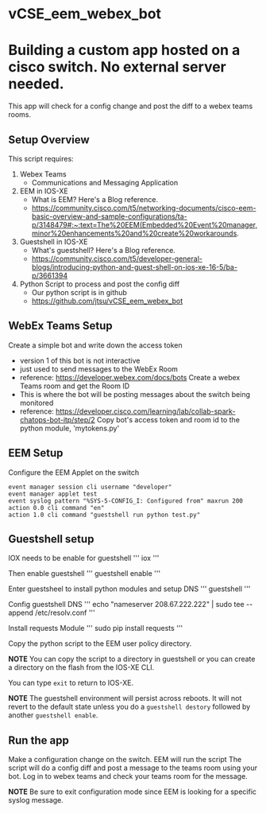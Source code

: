 # vCSE_eem_webex_bot

# Building a custom app hosted on a cisco switch.  No external server needed.
This app will check for a config change and post the diff to a webex teams rooms.

## Setup Overview
This script requires:
  1.  Webex Teams
      - Communications and Messaging Application
  2.  EEM in IOS-XE
      - What is EEM?  Here's a Blog reference.
      - https://community.cisco.com/t5/networking-documents/cisco-eem-basic-overview-and-sample-configurations/ta-p/3148479#:~:text=The%20EEM(Embedded%20Event%20manager,minor%20enhancements%20and%20create%20workarounds.
  3.  Guestshell in IOS-XE
      - What's guestshell?  Here's a Blog reference.
      - https://community.cisco.com/t5/developer-general-blogs/introducing-python-and-guest-shell-on-ios-xe-16-5/ba-p/3661394
  4.  Python Script to process and post the config diff
      - Our python script is in github
      - https://github.com/jtsu/vCSE_eem_webex_bot


## WebEx Teams Setup
Create a simple bot and write down the access token
  - version 1 of this bot is not interactive
  - just used to send messages to the WebEx Room
  - reference: https://developer.webex.com/docs/bots
Create a webex Teams room and get the Room ID
  - This is where the bot will be posting messages about the switch being monitored
  - reference: https://developer.cisco.com/learning/lab/collab-spark-chatops-bot-itp/step/2
Copy bot's access token and room id to the python module, 'mytokens.py'


## EEM Setup
Configure the EEM Applet on the switch
  ```
  event manager session cli username "developer"
  event manager applet test
  event syslog pattern "%SYS-5-CONFIG_I: Configured from" maxrun 200
  action 0.0 cli command "en"
  action 1.0 cli command "guestshell run python test.py"
  ```

## Guestshell setup
IOX needs to be enable for guestshell
  '''
  iox
  '''

Then enable guestshell
  '''
  guestshell enable
  '''

Enter guestsheel  to install python  modules and setup DNS
  '''
  guestshell
  '''

Config guestshell DNS
  '''
  echo "nameserver 208.67.222.222" | sudo tee --append /etc/resolv.conf
  '''

Install requests Module
  '''
  sudo pip install requests
  '''

Copy the python script to the EEM user policy directory.

**NOTE** You can copy the script to a directory in guestshell or you can create a
directory on the flash from the IOS-XE CLI.

You can type `exit` to return to IOS-XE.

**NOTE** The guestshell environment will persist across reboots.  It will not revert to the default
state unless you do a `guestshell destory` followed by another `guestshell enable`.

## Run the app
Make a configuration change on the switch.
EEM will run the script
The script will do a config diff and post a message to the teams room using your bot.
Log in to webex teams and check your teams room for the message.

**NOTE** Be sure to exit configuration mode since EEM is looking for a specific syslog message.
